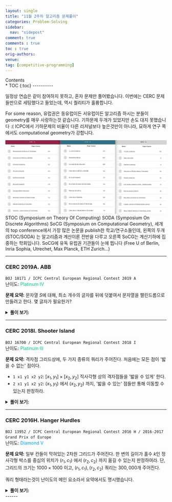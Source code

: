 ```yaml
---
layout: single
title: "11월 2주차 알고리즘 문제풀이"
categories: Problem-Solving
sidebar:
  nav: "sidepost"
comment: true
comments : true
toc : true
orig-authors: 
venue: 
tag: [competitive-programming] 
---
```


<div id="toc">
Contents
</div>
* TOC
{:toc}
----------

일정상 연습은 같이 참여하지 못하고, 혼자 문제만 풀어봤습니다. 이번에는 CERC 문제들만으로 세팅했다고 들었는데, 역시 퀄리티가 훌륭합니다. 

For some reason, 유럽권은 동유럽이든 서유럽이든 알고리즘 하시는 분들이 geometry를 매우 사랑하는것 같습니다. 기하문제 두개가 있었지만 손도 대지 못했습니다 :( 
ICPC에서 기하문제의 비율이 다른 리저널보다 높은것만이 아니라, 묘하게 연구 쪽에서도 computational geometry가 강합니다. 

![picture 1](../../images/d4ee94d0e1007229cff0b9aad086998393efdd3d1b45789d2a1f9b7148cef7ff.png)  
STOC (Symposium on Theory Of Computing) SODA (Symposium On Discrete Algorithms) SoCG (Symposium on Computational Geometry), 세개의 top conference에서 가장 많은 논문을 publish한 학교/연구소들인데, 왼쪽의 두개 (STOC/SODA) 는 알고리즘과 계산이론 전반을 다루고 오른쪽 SoCG는 계산기하에 집중하는 학회입니다. SoCG에 유독 유럽권 기관들이 눈에 띕니다 (Free U of Berlin, Inria Sophia, Utrechet, Max Planck, ETH Zurich...) 

------
### CERC 2019A. ABB
`BOJ 18171 / ICPC Central European Regional Contest 2019 A`  
난이도: <span style="color: rgb(0, 199, 139);">Platinum IV</span> 

**문제 요약:** 문자열 $S$에 대해, 최소 개수의 글자를 뒤에 덧붙여서 문자열을 팰린드롬으로 만들려고 한다. 몇 글자가 필요한가?

<details markdown='1'>
<summary><b>풀이 보기:</b></summary>
문자열 $S$가 어떤 문자열 $A$ 와 팰린드롬 $P$ 에 대해 $S = A + P$ 라면, $\abs{A}$ 만큼을 뒤에 덧붙여 $A + P + rev(A)$ 를 만들면 됩니다. 

이러한 $A$가 최대한 짧아야 하므로, 반대로 $P$가 최대한 길어야 합니다. 따라서, Manacher's Algorithm으로 $S$의 모든 극대 팰린드롬 부분문자열을 찾고, 그것들 중 $S$의 맨 뒤까지 닿는 최대 길이의 팰린드롬이 무엇인지를 판정하면 충분합니다. $O(\abs{S})$ 에 해결할 수 있습니다. 
</details>

------
### CERC 2018I. Shooter Island
`BOJ 16700 / ICPC Central European Regional Contest 2018 I`  
난이도: <span style="color: rgb(0, 199, 139);">Platinum III</span> 

**문제 요약:** 격자점 그리드상에, 두 가지 종류의 쿼리가 주어진다. 처음에는 모든 점이 '밟을 수 없는' 점이다.
- `1 x1 y1 x2 y2`: $[x_1, y_1] \times [x_2, y_2]$ 직사각형 상의 격자점들을 '밟을 수 있게' 한다. 
- `2 x1 y1 x2 y2`: $(x_1, y_1)$ 에서 $(x_2, y_2)$ 까지, '밟을 수 있는' 점들만 통해 이동할 수 있는지 판정하라. 

<details markdown='1'>
<summary><b>풀이 보기:</b></summary>
$R \times C$ 칸의 Union-Find를 유지할 수 있다면, 쉽게 풀 수 있습니다. 여기서 문제는 1번 쿼리 한번에 $O(RC)$ 시간을 써서는 복잡도를 맞출 수 없다는 점입니다.

한개당 $C$칸을 관리하는, $R$개의 Union find 자료구조를 추가로 관리하면, 이미 합쳐진 segment를 건너뛰면서 합칠 수 있습니다. 
- 문제를 1차원으로 줄여서 생각해 보면, $[l, r]$ 사이 점을 모두 합치는 쿼리가 여러 개 주어지고 이걸 빨리 처리하는 문제가 되며,
- 항상 맨 오른쪽의 값을 루트로 하도록 합니다. 이때, 본 노드를 다시 보지 않도록 잘 처리하면 됩니다. 
- 말로 쓰기는 어려운데... 예를 들어, $[3, 5]$ 를 먼저 합치고, $[1, 6]$ 을 합친다면,  
    - $p(3) = 4, p(4) = 5$ 로 만들고
    - $p(1) = 2$ 로 만든 다음, $p(2)$ 는 find(3) 을 수행해서 $p(2)$ 를 5로 만들고 넘어갑니다. 
    - $p(5) = 6$으로 만들고 끝냅니다.
- 이 과정에서 Path compression만 쓰면, 복잡도를 합리적으로 관리할 수 있습니다.
- 맨 오른쪽의 값을 루트로 고정함에 따라, size나 rank에 따른 Union find를 할 수 없지만, 이 문제에서는 상관이 없습니다.

이 테크닉은 [2022년 서강대학교 프로그래밍 대회](https://www.acmicpc.net/problem/26087) 에서 저는 (검수하면서) 처음 알게 되었는데, 꽤 재밌는 테크닉인것 같습니다. 잘 알려져 있는지는...잘 모르겠습니다. 

여담으로, Path compression'만' 사용하면, 쿼리당 amortized $O(\log n)$ 시간에 작동함이 알려져 있습니다. 
PS 세팅에서, $\log n$ 와 $\alpha(n)$을 구분해낼수있는 문제가 있는지는 잘 모르겠습니다. 어쩌면 모든 UF문제를 사실 path compression 하나로 뚫을수 있을지도 모르겠습니다. 
</details>

------

### CERC 2016H. Hanger Hurdles
`BOJ 13952 / ICPC Central European Regional Contest 2016 H / 2016-2017 Grand Prix of Europe`  
난이도: <span style="color: rgb(0, 158, 229);">Diamond V</span> 

**문제 요약:** 일부 칸들이 막혀있는 2차원 그리드가 주어진다. 한 변의 길이가 홀수 $k$인 정사각형 박스를 중심의 위치가 $(r_1, c_1)$ 에서 $(r_2, c_2)$ 까지 옮길 수 있는지 판정하여라. 
단, 그리드의 크기는 $1000 \times 1000$ 이고, $(r_1, c_1), (r_2, c_2)$ 쿼리는 $300,000$개 주어진다.  

쿼리 형태라는것이 난이도의 메인 요소라서 요약에서도 명시했습니다. 

<details markdown='1'>
<summary><b>풀이 보기:</b></summary>
변의 길이가 홀수인 박스가 있을 때, 이 박스가 $(r, c)$를 밑면의 중심으로 한다면 이를 "$(r, c)$ 위에 있다" 라고 부르겠습니다. 이하, $N$ 은 그리드의 변길이 (1000), $Q$는 쿼리의 개수 (30만) 입니다. 

쿼리가 한 개만 주어진다고 생각하면, 다음과 같이 문제를 풀 수 있습니다. 
- 각 칸에 대해, "가장 가까운 막혀 있는 칸" 이 어디인지를 알면, 이 칸 위에 올 수 있는 박스의 최대 크기를 알 수 있습니다. 
- 모든 칸에 대해, 이 칸 위에 올 수 있는 박스의 최대 크기를 안다는 것은, 자연수가 쓰여 있는 2차원 그리드가 주어지고, 값이 $k$ 이상인 점들만 밟으면서 $(r_1, c_1)$ 에서 $(r_2, c_2)$ 까지 이동할 수 있는지 판단하는 문제입니다. 
- 이 문제는 그래프로 만들고 직접 탐색을 하면 쉽게 풀 수 있습니다.
- 각 칸에 대해 가장 가까운 막힌칸을 찾는 작업은, 반대로 막힌 칸들로부터 시작해서 BFS를 돌면 쉽게 할 수 있습니다. 

즉, 이 작업은 $O(N^2)$ 시간에 모두 수행할 수 있습니다. 그러나 $O(N^2 Q)$ 로는 시간제한을 통과할 수 없습니다. 

시간 복잡도를 낮추기 위해서는, 병렬 이분 탐색을 생각할 수 있습니다. 
1) 쿼리 문제이고, 각 쿼리를 오프라인으로 처리할 수 있으며
2) 각 쿼리를 이분탐색으로 처리할 수 있기 때문입니다.

병렬 이분 탐색에 대해서는 [kks227님의 블로그 글](https://blog.naver.com/kks227/221410398513) 이 매우 쉽게 소개하고 있습니다. 
요점은 각 쿼리에 대해 [lo, hi] 값을 관리하면서, 한번 도는 사이에 모든 쿼리에 대해 업데이트하는 것입니다. 

한 쿼리를 이분 탐색하는 방법을 생각해 봅시다. 큰 박스가 올라갈 수 있는 (값이 큰) 칸부터 추가하면서, 
- $t$의 크기를 허용하는 칸을 모두 추가하고
- 현재 밟을 수 있는 칸들 중, 인접한 칸들 간에 유니온-파인드로 서로 연결되어 있음을 표시하면
- 각 쿼리마다 유니온-파인드를 이용, $s\to t$ 도달가능한지 판정할 수 있습니다. 
  
여기에 병렬 이분 탐색을 적용하여 전체를 $O(QN\log N)$ 시간에 풀 수 있고, 이 값이 조금 커 보이지만 제한시간이 8초이므로 통과할 수 있습니다. 
</details>
------
